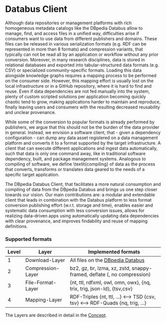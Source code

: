 # Databus Client

Although data repositories or management platforms with rich homogeneous metadata catalogs like the DBpedia Databus allow to manage, find, and access files in a unified way, difficulties arise if consumers want to use data from different publishers and domains. These files can be released in various serialization formats (e.g. RDF can be represented in more than 8 formats) and compression variants, that typically can not be read all by an application or workflow without any prior conversion. Moreover, in many research disciplines, data is stored in relational databases and exported into tabular-structured data formats (e.g. CSV) or specialized community-specific formats. Loading this data alongside knowledge graphs requires a mapping process to be performed on the consumer side. However, this mapping effort is usually lost on the local infrastructure or in a GitHub repository, where it is hard to find and reuse. Even if data dependencies are not fed manually into the system, plenty of custom scripted solutions per application becoming quickly chaotic tend to grow, making applications harder to maintain and reproduce, finally leaving users and consumers with the resulting decreased reusability and unclear provenance.

While some of the conversion to popular formats is already performed by publishers, we argue that this should not be the burden of the data provider in general. Instead, we envision a software client, that - given a dependency configuration - can dump any data asset registered on a data management platform and converts it to a format supported by the target infrastructure. A client that can execute different applications and ingest data automatically, such that data is only one command away, like in traditional software dependency, built, and package management systems. Analogous to compiling of software, we define \textit{compiling} of data as the process that converts, transforms or translates data geared to the needs of a specific target application.

The DBpedia Databus Client, that facilitates a more natural consumption and compiling of data from the DBpedia Databus and brings us one step closer towards our vision. Our main contributions are: a modular and extendable client that leads in combination with the Databus platform to less format conversion publishing effort (w.r.t. storage and time), enables easier and systematic data consumption with less conversion issues, allows for realizing data-driven apps using automatically updating data dependencies with clear provenance, and improves findability and reuse of mapping definitions.

### Supported formats

| Level | Layer             | Implemented formats                                                           |
| ----- | ----------------- | ----------------------------------------------------------------------------- |
| 1     | Download-Layer    | All files on the [DBpedia Databus](https://github.com/dbpedia/databus)        |
| 2     | Compression-Layer | bz2, gz, br, lzma, xz, zstd, snappy-framed, deflate (, no compression)        |
| 3     | File-Format-Layer | {nt, ttl, rdfxml, owl, omn, owx}, {nq, trix, trig, json-ld}, {tsv,csv}        |
| 4     | Mapping-Layer     | RDF-Triples {nt, ttl, ...} <--> TSD {csv, tsv} <--> RDF-Quads {nq, trig, ...} |

The Layers are described in detail in the [Concept](docs/overview/concept.md).
